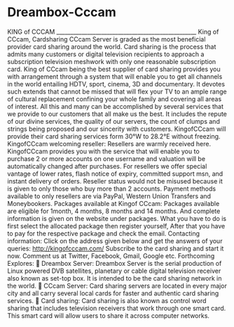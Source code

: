 Dreambox-Cccam
==============

KING of CCCAM __________________________________________________ King of CCcam, Cardsharing CCcam Server is graded as the most beneficial provider card sharing around the world. Card sharing is the process that admits many customers or digital television recipients to approach a subscription television meshwork with only one reasonable subscription card. King of CCcam being the best supplier of card sharing provides you with arrangement through a system that will enable you to get all channels in the world entailing HDTV, sport, cinema, 3D and documentary. It devotes such extends that cannot be missed that will flex your TV to an ample range of cultural replacement confining your whole family and covering all areas of interest. All this and many can be accomplished by several services that we provide to our customers that all make us the best. It includes the repute of our divine services, the quality of our servers, the count of clumps and strings being proposed and our sincerity with customers.  KingofCCcam will provide their card sharing services form 30°W to 28.2°E without freezing. KingofCCcam welcoming reseller: Resellers are warmly received here.  KingofCCcam provides you with the service that will enable you to purchase 2 or more accounts on one username and valuation will be automatically changed after purchases. For resellers we offer special vantage of lower rates, flash notice of expiry, committed support msn, and instant delivery of orders. Reseller status would not be misused because it is given to only those who buy more than 2 accounts. Payment methods available to only resellers are via PayPal, Western Union Transfers and Moneybookers. Packages available at Kingof CCcam: Packages available are eligible for 1month, 4 months, 8 months and 14 months. And complete information is given on the website under packages.  What you have to do is first select the allocated package then register yourself, After that you have to pay for the respective package and check the email. Contacting information: Click on the address given below and get the answers of your queries: http://kingofcccam.com/ Subscribe to the card sharing and start it now. Comment us at Twitter, Facebook, Gmail, Google etc. Forthcoming Explores: 	Dreambox Server: Dreambox Server is the serial production of Linux powered DVB satellites, planetary or cable digital television receiver also known as set-top box. It is intended to be the card sharing network in the world. 	CCcam Server: Card sharing servers are located in every major city and all carry several local cards for faster and authentic card sharing services. 	Card sharing: Card sharing is also known as control word sharing that includes television receivers that work through one smart card.  This smart card will allow users to share it across computer networks.        
